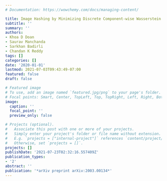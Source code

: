 ```yaml
---
# Documentation: https://wowchemy.com/docs/managing-content/

title: Image Hashing by Minimizing Discrete Component-wise Wasserstein Distance
subtitle: ''
summary: ''
authors:
- Khoa D Doan
- Saurav Manchanda
- Sarkhan Badirli
- Chandan K Reddy
tags: []
categories: []
date: '2020-01-01'
lastmod: 2021-07-03T09:43:49-07:00
featured: false
draft: false

# Featured image
# To use, add an image named `featured.jpg/png` to your page's folder.
# Focal points: Smart, Center, TopLeft, Top, TopRight, Left, Right, BottomLeft, Bottom, BottomRight.
image:
  caption: ''
  focal_point: ''
  preview_only: false

# Projects (optional).
#   Associate this post with one or more of your projects.
#   Simply enter your project's folder or file name without extension.
#   E.g. `projects = ["internal-project"]` references `content/project/deep-learning/index.md`.
#   Otherwise, set `projects = []`.
projects: []
publishDate: '2021-07-23T02:32:16.557409Z'
publication_types:
- '2'
abstract: ''
publication: '*arXiv preprint arXiv:2003.00134*'
---
```

